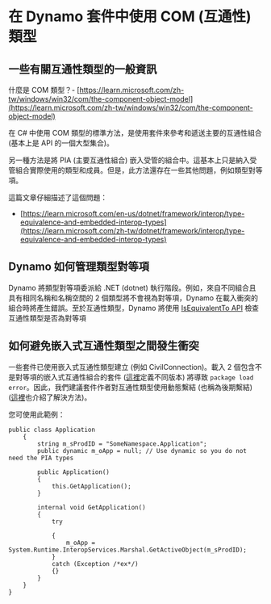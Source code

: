 # 在 Dynamo 套件中使用 COM (互通性) 類型

## 一些有關互通性類型的一般資訊

什麼是 COM 類型？- [https://learn.microsoft.com/zh-tw/windows/win32/com/the-component-object-model](https://learn.microsoft.com/zh-tw/windows/win32/com/the-component-object-model)

在 C# 中使用 COM 類型的標準方法，是使用套件來參考和遞送主要的互通性組合 (基本上是 API 的一個大型集合)。

另一種方法是將 PIA (主要互通性組合) 嵌入受管的組合中。這基本上只是納入受管組合實際使用的類型和成員。但是，此方法還存在一些其他問題，例如類型對等項。

這篇文章仔細描述了這個問題：

* [https://learn.microsoft.com/en-us/dotnet/framework/interop/type-equivalence-and-embedded-interop-types](https://learn.microsoft.com/zh-tw/dotnet/framework/interop/type-equivalence-and-embedded-interop-types)

## Dynamo 如何管理類型對等項

Dynamo 將類型對等項委派給 .NET (dotnet) 執行階段。例如，來自不同組合且具有相同名稱和名稱空間的 2 個類型將不會視為對等項，Dynamo 在載入衝突的組合時將產生錯誤。至於互通性類型，Dynamo 將使用 [IsEquivalentTo API](https://learn.microsoft.com/zh-tw/dotnet/api/system.type.isequivalentto?view=net-9.0) 檢查互通性類型是否為對等項

## 如何避免嵌入式互通性類型之間發生衝突

一些套件已使用嵌入式互通性類型建立 (例如 CivilConnection)。載入 2 個包含不是對等項的嵌入式互通性組合的套件 ([這裡](https://learn.microsoft.com/zh-tw/dotnet/framework/interop/type-equivalence-and-embedded-interop-types)定義不同版本) 將導致 `package load error`。因此，我們建議套件作者對互通性類型使用動態繫結 (也稱為後期繫結) ([這裡](https://blogs.iis.net/samng/the-pain-of-deploying-primary-interop-assemblies)也介紹了解決方法)。

您可使用此範例：

```
public class Application
    {
        string m_sProdID = "SomeNamespace.Application";
        public dynamic m_oApp = null; // Use dynamic so you do not need the PIA types

        public Application()
        {
            this.GetApplication();
        }

        internal void GetApplication()
        {
            try

            {
                m_oApp = System.Runtime.InteropServices.Marshal.GetActiveObject(m_sProdID);
            }
            catch (Exception /*ex*/)
            {}
        }
    }
}
```
